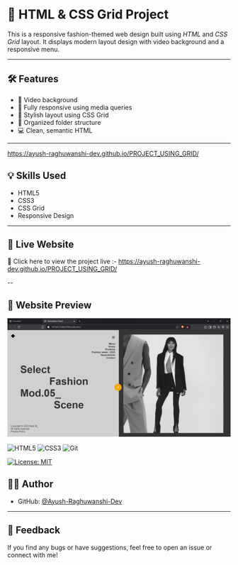 # 🎨 HTML & CSS Grid Project

This is a responsive fashion-themed web design built using *HTML* and *CSS Grid* layout. It displays modern layout design with video background and a responsive menu.

---

## 🛠 Features

- 🎥 Video background
- 📱 Fully responsive using media queries
- 🎨 Stylish layout using CSS Grid
- 📂 Organized folder structure
- 💻 Clean, semantic HTML

---
https://ayush-raghuwanshi-dev.github.io/PROJECT_USING_GRID/

## 💡 Skills Used

- HTML5
- CSS3
- CSS Grid
- Responsive Design

---
## 🚀 Live Website  
🔗 Click here to view the project live :- https://ayush-raghuwanshi-dev.github.io/PROJECT_USING_GRID/

--
## 📸 Website Preview

![Website Preview](./Assets/Preview.png)

![HTML5](https://img.shields.io/badge/HTML5-E34F26?style=flat&logo=html5&logoColor=white)
![CSS3](https://img.shields.io/badge/CSS3-1572B6?style=flat&logo=css3&logoColor=white)
![Git](https://img.shields.io/badge/Git-F05032?style=flat&logo=git&logoColor=white)

[![License: MIT](https://img.shields.io/badge/License-MIT-yellow.svg)](https://opensource.org/licenses/MIT)

## 🙋‍♂ Author

- GitHub: [@Ayush-Raghuwanshi-Dev](https://github.com/Ayush-Raghuwanshi-Dev)

---
## 📩 Feedback

If you find any bugs or have suggestions, feel free to open an issue or connect with me!
